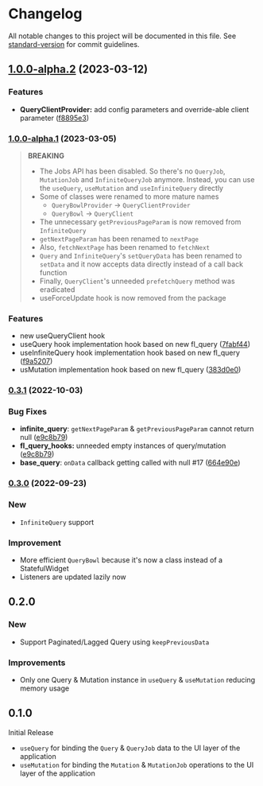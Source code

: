 # Changelog

All notable changes to this project will be documented in this file. See [standard-version](https://github.com/conventional-changelog/standard-version) for commit guidelines.

## [1.0.0-alpha.2](https://github.com/KRTirtho/fl-query/compare/v1.0.0-alpha.1...v1.0.0-alpha.2) (2023-03-12)


### Features

* **QueryClientProvider:** add config parameters and override-able client parameter ([f8895e3](https://github.com/KRTirtho/fl-query/commit/f8895e338141488e5bce4401c80b491688932085))

### [1.0.0-alpha.1](https://github.com/KRTirtho/fl-query/compare/v0.3.0...v1.0.0-alpha.1) (2023-03-05)

> **BREAKING**
> - The Jobs API has been disabled. So there's no `QueryJob`, `MutationJob` and `InfiniteQueryJob` anymore. Instead, you can use the `useQuery`, `useMutation` and `useInfiniteQuery`  directly
> - Some of classes were renamed to more mature names
>   - `QueryBowlProvider` -> `QueryClientProvider`
>   - `QueryBowl` -> `QueryClient`
> - The unnecessary `getPreviousPageParam` is now removed from `InfiniteQuery`
> - `getNextPageParam` has been renamed to `nextPage`
> - Also, `fetchNextPage` has been renamed to `fetchNext`
> - `Query` and `InfiniteQuery`'s `setQueryData` has been renamed to `setData` and it now accepts data directly instead of a call back function
> - Finally, `QueryClient`'s unneeded `prefetchQuery` method was eradicated
> - useForceUpdate hook is now removed from the package


### Features

* new useQueryClient hook
* useQuery hook implementation hook based on new fl_query ([7fabf44](https://github.com/KRTirtho/fl-query/commit/7fabf44756ed36aaa4481583167735bc18f97ad1))
* useInfiniteQuery hook implementation hook based on new fl_query ([f9a5207](https://github.com/KRTirtho/fl-query/commit/f9a520740321ababa3974e232562b32364062a35))
* usMutation implementation hook based on new fl_query ([383d0e0](https://github.com/KRTirtho/fl-query/commit/383d0e0a85d7db6ee30bc336cb849f4ea401a8f1))

### [0.3.1](https://github.com/KRTirtho/fl-query/compare/v0.3.0...v0.3.1) (2022-10-03)

### Bug Fixes
* **infinite_query**: `getNextPageParam` & `getPreviousPageParam` cannot return null ([e9c8b79](https://github.com/KRTirtho/fl-query/commit/e9c8b7903b430187c802ad46b51447c0760f5e0d))
* **fl_query_hooks:** unneeded empty instances of query/mutation ([e9c8b79](https://github.com/KRTirtho/fl-query/commit/e9c8b7903b430187c802ad46b51447c0760f5e0d))
* **base_query**: `onData` callback getting called with null #17 ([664e90e](https://github.com/KRTirtho/fl-query/commit/664e90e60488e408bb76fa8681d6557528731259))

### [0.3.0](https://github.com/KRTirtho/fl-query/compare/v0.2.0...v0.3.0) (2022-09-23)


### New

* `InfiniteQuery` support

### Improvement

* More efficient `QueryBowl` because it's now a class instead of a StatefulWidget
* Listeners are updated lazily now


## 0.2.0

### New
- Support Paginated/Lagged Query using `keepPreviousData`

### Improvements
- Only one Query & Mutation instance in `useQuery` & `useMutation` reducing memory usage

## 0.1.0

Initial Release

- `useQuery` for binding the `Query` & `QueryJob` data to the UI layer of the application
- `useMutation` for binding the `Mutation` & `MutationJob` operations to the UI layer of the application
